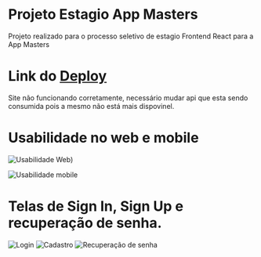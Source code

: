# Projeto Estagio App Masters

Projeto realizado para o processo seletivo de estagio Frontend React para a App Masters

# Link do [Deploy](https://projeto-estagio-masters.vercel.app/)
Site não funcionando corretamente, necessário mudar api que esta sendo consumida pois a mesmo não está mais dispovinel.

# Usabilidade no web e mobile

![Usabilidade Web)](https://github.com/MenotiFilho/projeto-estagio-masters/assets/15065468/d16b41c8-90f3-418a-aad7-74442798a8bd)

![Usabilidade mobile](https://github.com/MenotiFilho/projeto-estagio-masters/assets/15065468/3b7430d6-793b-4c6b-9b5b-5c366dd234b1)

# Telas de Sign In, Sign Up e recuperação de senha.

![Login](https://github.com/MenotiFilho/projeto-estagio-masters/assets/15065468/a63e72dc-d1aa-47ea-a68a-99ed70cf48c1)
![Cadastro](https://github.com/MenotiFilho/projeto-estagio-masters/assets/15065468/467ca88b-eb66-499e-9830-56cdfee1e5a5)
![Recuperação de senha](https://github.com/MenotiFilho/projeto-estagio-masters/assets/15065468/d902e865-3c9b-4c82-aa8b-91a2119b7c38)
